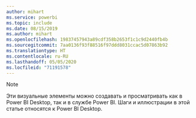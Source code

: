 ```yaml
---
author: mihart
ms.service: powerbi
ms.topic: include
ms.date: 08/15/2019
ms.author: mihart
ms.openlocfilehash: 19837457943a89cdf358b2653f1c1c9d2440fb4b
ms.sourcegitcommit: 7aa0136f93f88516f97ddd8031ccac5d07863b92
ms.translationtype: HT
ms.contentlocale: ru-RU
ms.lasthandoff: 05/05/2020
ms.locfileid: "71191578"
---
```

>[!NOTE]
>Эти визуальные элементы можно создавать и просматривать как в Power BI Desktop, так и в службе Power BI. Шаги и иллюстрации в этой статье относятся к Power BI Desktop. 
